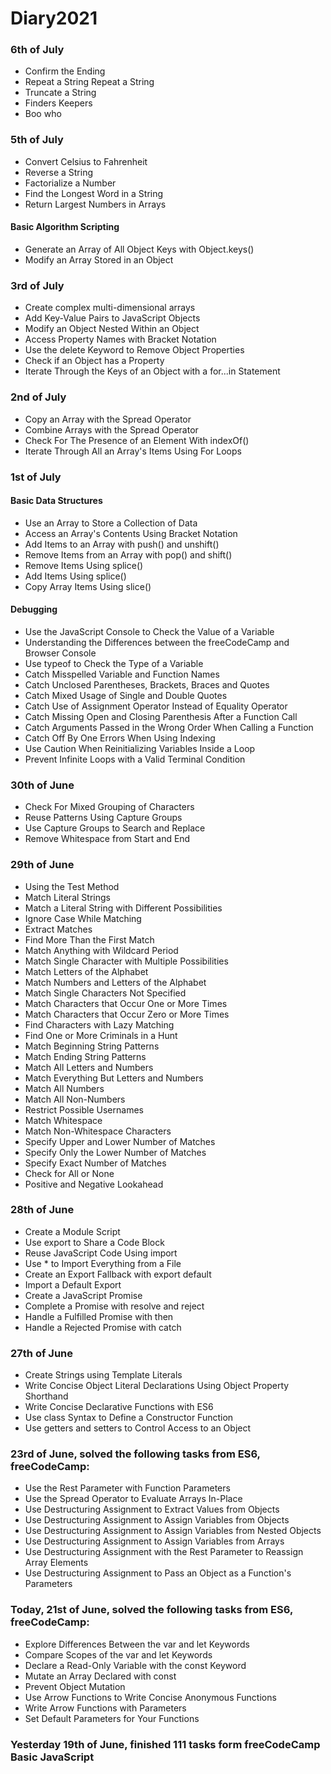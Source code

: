 # Diary2021

### 6th of July

- Confirm the Ending
- Repeat a String Repeat a String
- Truncate a String
- Finders Keepers
- Boo who

### 5th of July

- Convert Celsius to Fahrenheit
- Reverse a String
- Factorialize a Number
- Find the Longest Word in a String
- Return Largest Numbers in Arrays
#### Basic Algorithm Scripting



- Generate an Array of All Object Keys with Object.keys()
- Modify an Array Stored in an Object


### 3rd of July

- Create complex multi-dimensional arrays
- Add Key-Value Pairs to JavaScript Objects
- Modify an Object Nested Within an Object
- Access Property Names with Bracket Notation
- Use the delete Keyword to Remove Object Properties
- Check if an Object has a Property
- Iterate Through the Keys of an Object with a for...in Statement

### 2nd of July
- Copy an Array with the Spread Operator
- Combine Arrays with the Spread Operator
- Check For The Presence of an Element With indexOf()
- Iterate Through All an Array's Items Using For Loops


### 1st of July

#### Basic Data Structures
- Use an Array to Store a Collection of Data
- Access an Array's Contents Using Bracket Notation
- Add Items to an Array with push() and unshift()
- Remove Items from an Array with pop() and shift()
- Remove Items Using splice()
- Add Items Using splice()
- Copy Array Items Using slice()

#### Debugging 
- Use the JavaScript Console to Check the Value of a Variable
- Understanding the Differences between the freeCodeCamp and Browser Console
- Use typeof to Check the Type of a Variable
- Catch Misspelled Variable and Function Names
- Catch Unclosed Parentheses, Brackets, Braces and Quotes
- Catch Mixed Usage of Single and Double Quotes
- Catch Use of Assignment Operator Instead of Equality Operator
- Catch Missing Open and Closing Parenthesis After a Function Call
- Catch Arguments Passed in the Wrong Order When Calling a Function
- Catch Off By One Errors When Using Indexing
- Use Caution When Reinitializing Variables Inside a Loop
- Prevent Infinite Loops with a Valid Terminal Condition

### 30th of June
- Check For Mixed Grouping of Characters
- Reuse Patterns Using Capture Groups
- Use Capture Groups to Search and Replace
- Remove Whitespace from Start and End

### 29th of June
- Using the Test Method
- Match Literal Strings
- Match a Literal String with Different Possibilities
- Ignore Case While Matching
- Extract Matches
- Find More Than the First Match
- Match Anything with Wildcard Period
- Match Single Character with Multiple Possibilities
- Match Letters of the Alphabet
- Match Numbers and Letters of the Alphabet
- Match Single Characters Not Specified
- Match Characters that Occur One or More Times
- Match Characters that Occur Zero or More Times
- Find Characters with Lazy Matching
- Find One or More Criminals in a Hunt
- Match Beginning String Patterns
- Match Ending String Patterns
- Match All Letters and Numbers
- Match Everything But Letters and Numbers
- Match All Numbers
- Match All Non-Numbers
- Restrict Possible Usernames
- Match Whitespace
- Match Non-Whitespace Characters
- Specify Upper and Lower Number of Matches
- Specify Only the Lower Number of Matches
- Specify Exact Number of Matches
- Check for All or None
- Positive and Negative Lookahead

### 28th of June
- Create a Module Script
- Use export to Share a Code Block
- Reuse JavaScript Code Using import
- Use * to Import Everything from a File
- Create an Export Fallback with export default
- Import a Default Export
- Create a JavaScript Promise
- Complete a Promise with resolve and reject
- Handle a Fulfilled Promise with then
- Handle a Rejected Promise with catch

### 27th of June
- Create Strings using Template Literals
- Write Concise Object Literal Declarations Using Object Property Shorthand
- Write Concise Declarative Functions with ES6
- Use class Syntax to Define a Constructor Function
- Use getters and setters to Control Access to an Object

### 23rd of June, solved the following tasks from ES6, freeCodeCamp:
- Use the Rest Parameter with Function Parameters
- Use the Spread Operator to Evaluate Arrays In-Place
- Use Destructuring Assignment to Extract Values from Objects
- Use Destructuring Assignment to Assign Variables from Objects
- Use Destructuring Assignment to Assign Variables from Nested Objects
- Use Destructuring Assignment to Assign Variables from Arrays
- Use Destructuring Assignment with the Rest Parameter to Reassign Array Elements
- Use Destructuring Assignment to Pass an Object as a Function's Parameters


### Today, 21st of June, solved the following tasks from ES6, freeCodeCamp:
- Explore Differences Between the var and let Keywords
- Compare Scopes of the var and let Keywords
- Declare a Read-Only Variable with the const Keyword
- Mutate an Array Declared with const
- Prevent Object Mutation
- Use Arrow Functions to Write Concise Anonymous Functions
- Write Arrow Functions with Parameters
- Set Default Parameters for Your Functions


### Yesterday 19th of June, finished 111 tasks form freeCodeCamp Basic JavaScript
